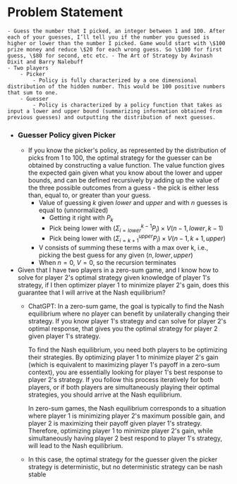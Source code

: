 # Problem Statement
	- Guess the number that I picked, an integer between 1 and 100. After each of your guesses, I’ll tell you if the number you guessed is higher or lower than the number I picked. Game would start with \$100 prize money and reduce \$20 for each wrong guess. So \$100 for first guess, \$80 for second, etc etc. - The Art of Strategy by Avinash Dixit and Barry Nalebuff
	- Two players
		- Picker
			- Policy is fully characterized by a one dimensional distribution of the hidden number. This would be 100 positive numbers that sum to one.
		- Guesser
			- Policy is characterized by a policy function that takes as input a lower and upper bound (summarizing information obtained from previous guesses) and outputting the distribution of next guesses.
- ### Guesser Policy given Picker
	- If you know the picker's policy, as represented by the distribution of picks from 1 to 100, the optimal strategy for the guesser can be obtained by constructing a value function. The value function gives the expected gain given what you know about the lower and upper bounds, and can be defined recursively by adding up the value of the three possible outcomes from a guess - the pick is either less than, equal to, or greater than your guess.
		- Value of guessing $k$ given $lower$ and $upper$ and with $n$ guesses is equal to (unnormalized)
			- Getting it right with $P_k$
			- Pick being lower with $(\Sigma_{i=lower}^{k-1} P_i )\times V(n - 1, lower, k-1)$
			- Pick being lower with $(\Sigma_{i=k+1}^{upper} P_i) \times V(n - 1, k + 1, upper)$
		- V consists of summing these terms with a max over k, i.e., picking the best guess for any given $(n, lower, upper)$
		- When $n = 0$, $V = 0$, so the recursion terminates
- Given that I have two players in a zero-sum game, and I know how to solve for player 2's optimal strategy given knowledge of player 1's strategy, if I then optimizer player 1 to minimize player 2's gain, does this guarantee that I will arrive at the Nash equilibrium?
	- ChatGPT: In a zero-sum game, the goal is typically to find the Nash equilibrium where no player can benefit by unilaterally changing their strategy. If you know player 1's strategy and can solve for player 2's optimal response, that gives you the optimal strategy for player 2 given player 1's strategy. 
	  
	  To find the Nash equilibrium, you need both players to be optimizing their strategies. By optimizing player 1 to minimize player 2's gain (which is equivalent to maximizing player 1's payoff in a zero-sum context), you are essentially looking for player 1's best response to player 2's strategy. If you follow this process iteratively for both players, or if both players are simultaneously playing their optimal strategies, you should arrive at the Nash equilibrium.
	  
	  In zero-sum games, the Nash equilibrium corresponds to a situation where player 1 is minimizing player 2's maximum possible gain, and player 2 is maximizing their payoff given player 1's strategy. Therefore, optimizing player 1 to minimize player 2's gain, while simultaneously having player 2 best respond to player 1's strategy, will lead to the Nash equilibrium.
	- In this case, the optimal strategy for the guesser given the picker strategy is deterministic, but no deterministic strategy can be nash stable